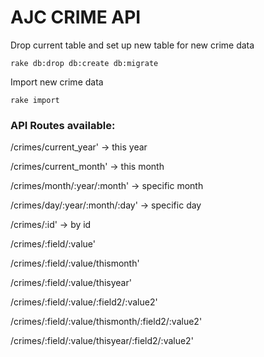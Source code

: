 # AJC CRIME API #

Drop current table and set up new table for new crime data
     
    rake db:drop db:create db:migrate

Import new crime data

	rake import


### API Routes available: ###

/crimes/current_year' -> this year

/crimes/current_month' -> this month

/crimes/month/:year/:month' -> specific month

/crimes/day/:year/:month/:day' -> specific day

/crimes/:id' -> by id

/crimes/:field/:value'

/crimes/:field/:value/thismonth'

/crimes/:field/:value/thisyear'

/crimes/:field/:value/:field2/:value2'

/crimes/:field/:value/thismonth/:field2/:value2'

/crimes/:field/:value/thisyear/:field2/:value2'

